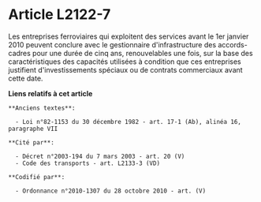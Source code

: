 # Article L2122-7

Les entreprises ferroviaires qui exploitent des services avant le 1er janvier 2010 peuvent conclure avec le gestionnaire
d'infrastructure des accords-cadres pour une durée de cinq ans, renouvelables une fois, sur la base des caractéristiques des
capacités utilisées à condition que ces entreprises justifient d'investissements spéciaux ou de contrats commerciaux avant
cette date.

**Liens relatifs à cet article**

	**Anciens textes**:

	  - Loi n°82-1153 du 30 décembre 1982 - art. 17-1 (Ab), alinéa 16, paragraphe VII

	**Cité par**:

	  - Décret n°2003-194 du 7 mars 2003 - art. 20 (V)
	  - Code des transports - art. L2133-3 (VD)

	**Codifié par**:

	  - Ordonnance n°2010-1307 du 28 octobre 2010 - art. (V)
